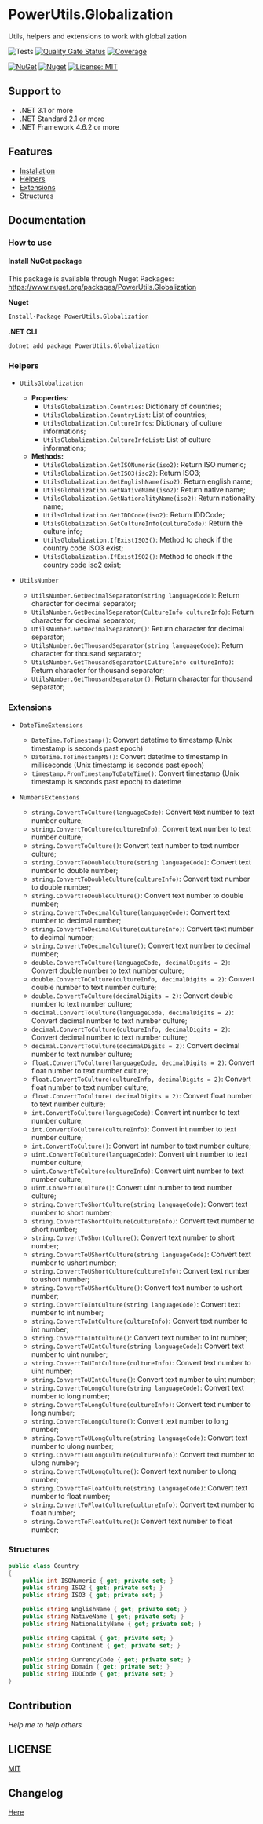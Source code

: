 # PowerUtils.Globalization
Utils, helpers and extensions to work with globalization

![Tests](https://github.com/TechNobre/PowerUtils.Globalization/actions/workflows/test-project.yml/badge.svg)
[![Quality Gate Status](https://sonarcloud.io/api/project_badges/measure?project=TechNobre_PowerUtils.Globalization&metric=alert_status)](https://sonarcloud.io/summary/new_code?id=TechNobre_PowerUtils.Globalization)
[![Coverage](https://sonarcloud.io/api/project_badges/measure?project=TechNobre_PowerUtils.Globalization&metric=coverage)](https://sonarcloud.io/summary/new_code?id=TechNobre_PowerUtils.Globalization)

[![NuGet](https://img.shields.io/nuget/v/PowerUtils.Globalization.svg)](https://www.nuget.org/packages/PowerUtils.Globalization)
[![Nuget](https://img.shields.io/nuget/dt/PowerUtils.Globalization.svg)](https://www.nuget.org/packages/PowerUtils.Globalization)
[![License: MIT](https://img.shields.io/github/license/TechNobre/PowerUtils.Globalization.svg)](https://github.com/TechNobre/PowerUtils.Globalization/blob/main/LICENSE)



## Support to
- .NET 3.1 or more
- .NET Standard 2.1 or more
- .NET Framework 4.6.2 or more



## Features

- [Installation](#Installation)
- [Helpers](#Helpers)
- [Extensions](#Extensions)
- [Structures](#Structures)


## Documentation

### How to use

#### Install NuGet package <a name="Installation"></a>
This package is available through Nuget Packages: https://www.nuget.org/packages/PowerUtils.Globalization

**Nuget**
```bash
Install-Package PowerUtils.Globalization
```

**.NET CLI**
```
dotnet add package PowerUtils.Globalization
```



### Helpers <a name="Helpers"></a>
  - `UtilsGlobalization`
    - **Properties:**
      - `UtilsGlobalization.Countries`: Dictionary of countries;
      - `UtilsGlobalization.CountryList`: List of countries;
      - `UtilsGlobalization.CultureInfos`: Dictionary of culture informations;
      - `UtilsGlobalization.CultureInfoList`: List of culture informations;
    - **Methods:**
      - `UtilsGlobalization.GetISONumeric(iso2)`: Return ISO numeric;
      - `UtilsGlobalization.GetISO3(iso2)`: Return ISO3;
      - `UtilsGlobalization.GetEnglishName(iso2)`: Return english name;
      - `UtilsGlobalization.GetNativeName(iso2)`: Return native name;
      - `UtilsGlobalization.GetNationalityName(iso2)`: Return nationality name;
      - `UtilsGlobalization.GetIDDCode(iso2)`: Return IDDCode;
      - `UtilsGlobalization.GetCultureInfo(cultureCode)`: Return the culture info; 
      - `UtilsGlobalization.IfExistISO3()`: Method to check if the country code ISO3 exist;
      - `UtilsGlobalization.IfExistISO2()`: Method to check if the country code iso2 exist;

  - `UtilsNumber`
    - `UtilsNumber.GetDecimalSeparator(string languageCode)`: Return character for decimal separator;
    - `UtilsNumber.GetDecimalSeparator(CultureInfo cultureInfo)`: Return character for decimal separator;
    - `UtilsNumber.GetDecimalSeparator()`: Return character for decimal separator;
    - `UtilsNumber.GetThousandSeparator(string languageCode)`: Return character for thousand separator;
    - `UtilsNumber.GetThousandSeparator(CultureInfo cultureInfo)`: Return character for thousand separator;
    - `UtilsNumber.GetThousandSeparator()`: Return character for thousand separator;


### Extensions <a name="Extensions"></a>
- `DateTimeExtensions`
  - `DateTime.ToTimestamp()`: Convert datetime to timestamp (Unix timestamp is seconds past epoch)
  - `DateTime.ToTimestampMS()`: Convert datetime to timestamp in milliseconds (Unix timestamp is seconds past epoch)
  - `timestamp.FromTimestampToDateTime()`: Convert timestamp (Unix timestamp is seconds past epoch) to datetime

- `NumbersExtensions`
  - `string.ConvertToCulture(languageCode)`: Convert text number to text number culture;
  - `string.ConvertToCulture(cultureInfo)`: Convert text number to text number culture;
  - `string.ConvertToCulture()`: Convert text number to text number culture;
  - `string.ConvertToDoubleCulture(string languageCode)`: Convert text number to double number;
  - `string.ConvertToDoubleCulture(cultureInfo)`: Convert text number to double number;
  - `string.ConvertToDoubleCulture()`: Convert text number to double number;
  - `string.ConvertToDecimalCulture(languageCode)`: Convert text number to decimal number;
  - `string.ConvertToDecimalCulture(cultureInfo)`: Convert text number to decimal number;
  - `string.ConvertToDecimalCulture()`: Convert text number to decimal number;
  - `double.ConvertToCulture(languageCode, decimalDigits = 2)`: Convert double number to text number culture;
  - `double.ConvertToCulture(cultureInfo, decimalDigits = 2)`: Convert double number to text number culture;
  - `double.ConvertToCulture(decimalDigits = 2)`: Convert double number to text number culture;
  - `decimal.ConvertToCulture(languageCode, decimalDigits = 2)`: Convert decimal number to text number culture;
  - `decimal.ConvertToCulture(cultureInfo, decimalDigits = 2)`: Convert decimal number to text number culture;
  - `decimal.ConvertToCulture(decimalDigits = 2)`: Convert decimal number to text number culture;
  - `float.ConvertToCulture(languageCode, decimalDigits = 2)`: Convert float number to text number culture;
  - `float.ConvertToCulture(cultureInfo, decimalDigits = 2)`: Convert float number to text number culture;
  - `float.ConvertToCulture( decimalDigits = 2)`: Convert float number to text number culture;
  - `int.ConvertToCulture(languageCode)`: Convert int number to text number culture;
  - `int.ConvertToCulture(cultureInfo)`: Convert int number to text number culture;
  - `int.ConvertToCulture()`: Convert int number to text number culture;
  - `uint.ConvertToCulture(languageCode)`: Convert uint number to text number culture;
  - `uint.ConvertToCulture(cultureInfo)`: Convert uint number to text number culture;
  - `uint.ConvertToCulture()`: Convert uint number to text number culture;
  - `string.ConvertToShortCulture(string languageCode)`: Convert text number to short number;
  - `string.ConvertToShortCulture(cultureInfo)`: Convert text number to short number;
  - `string.ConvertToShortCulture()`: Convert text number to short number;
  - `string.ConvertToUShortCulture(string languageCode)`: Convert text number to ushort number;
  - `string.ConvertToUShortCulture(cultureInfo)`: Convert text number to ushort number;
  - `string.ConvertToUShortCulture()`: Convert text number to ushort number;
  - `string.ConvertToIntCulture(string languageCode)`: Convert text number to int number;
  - `string.ConvertToIntCulture(cultureInfo)`: Convert text number to int number;
  - `string.ConvertToIntCulture()`: Convert text number to int number;
  - `string.ConvertToUIntCulture(string languageCode)`: Convert text number to uint number;
  - `string.ConvertToUIntCulture(cultureInfo)`: Convert text number to uint number;
  - `string.ConvertToUIntCulture()`: Convert text number to uint number;
  - `string.ConvertToLongCulture(string languageCode)`: Convert text number to long number;
  - `string.ConvertToLongCulture(cultureInfo)`: Convert text number to long number;
  - `string.ConvertToLongCulture()`: Convert text number to long number;
  - `string.ConvertToULongCulture(string languageCode)`: Convert text number to ulong number;
  - `string.ConvertToULongCulture(cultureInfo)`: Convert text number to ulong number;
  - `string.ConvertToULongCulture()`: Convert text number to ulong number;
  - `string.ConvertToFloatCulture(string languageCode)`: Convert text number to float number;
  - `string.ConvertToFloatCulture(cultureInfo)`: Convert text number to float number;
  - `string.ConvertToFloatCulture()`: Convert text number to float number;


### Structures <a name="Structures"></a>
```csharp
public class Country
{
    public int ISONumeric { get; private set; }
    public string ISO2 { get; private set; }
    public string ISO3 { get; private set; }

    public string EnglishName { get; private set; }
    public string NativeName { get; private set; }
    public string NationalityName { get; private set; }

    public string Capital { get; private set; }
    public string Continent { get; private set; }

    public string CurrencyCode { get; private set; }
    public string Domain { get; private set; }
    public string IDDCode { get; private set; }
}
```



## Contribution

*Help me to help others*




## LICENSE

[MIT](https://github.com/TechNobre/PowerUtils.Globalization/blob/main/LICENSE)



## Changelog

[Here](./CHANGELOG.md)
